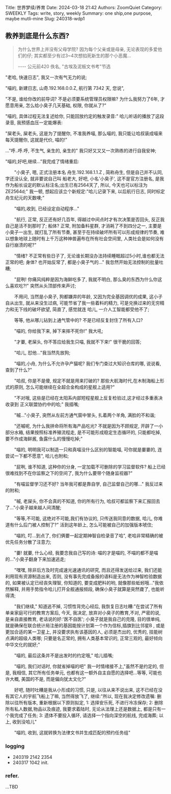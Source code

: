 Title: 世界梦续/养育
Date: 2024-03-18 21:42
Authors: ZoomQuiet
Category: SWEEKLY
Tags: write, story, weekly
Summary: one ship,one purpose, maybe mutli-mine
Slug: 240318-wdp1


## 教养到底是什么东西?
> 为什么世界上并没有父母学院? 因为每个父亲或是母亲, 无论表现的多爱他们的仔; 其实都至少有过3~4次想掐死新生的那个小恶魔...
>
> ---- 公元前420 佚名, "古埃及泥板文书考"节选

"老哈, 快速日志", 我又一次有气无力的说;

"喵的, 新建日志, 山奇.192.168.0.0.Z, 航行第 7342 天, 您说",

"不是, 谁给你改的前导词? 不是必须要系统管理员权限嘛? 为什么我努力了6年, 才愿意用亲, 怎么给小臭子几天基础, 权限, 你就从了?"

"喵的, 具体过程无法复述给你, 只能回放约定的触发录音:" 哈儿听话的播放了这段录音, 我预感血压一定能爆表:

"屎老头, 屎老头, 这是为了提醒你, 不准我养喵, 那么喵的, 我只能让哈叔装成喵来每天提醒你, 这就是代价, 喵的!"

..."呼..呼.呼, 不生气, 亲生的, 亲生的" 我只好又又又一次熟练的进行自我安神;

"喵的,好吧,继续..."我完成了情绪重启:

　　"小臭子, 嗯, 正式注册本名 舟生.192.168.1.1.Z , 简称舟生, 但是自己并不认同, 字还没认全, 就非要说自己叫 船老大, 好吧, 小名'小臭子', 这不是官方注册名, 是我作为船长设定的默认标注名;出生已有2564天了, 所以, 今天也可以标注为 ZE2564d;" 我一顿, 想起应该立个新规定:"哈儿记录下来, 以后航行日志, 同时标定 舟生纪元的天数噢;"

　　"喵的,收到, 已经设定自动程序..."

　　"航行, 正常, 反正还有好几百年, 得越过中间点时才有次决策是否回头, 反正我自己是活不到那时了; 船体? 正常, 附加备料星群, 才消耗了不到四分之一, 主要是小臭子一出生, 就打乱了所有节奏, 甚至于在持续破坏所有可以形成规律的节奏, 难以想象地球上随时有上千万这种神兽遍布在所有社会空间里, 人类社会是如何没有自行崩溃的呢?"

　　"情绪? 不正常有些日子了, 无论谁长期没办法持续睡眠超过5小时,谁也都无法正常的吧; 身体? 也开始反常了, 都是小臭子气的..." 我忽然开始无法控制的批量吐糟;

　　"屁咧! 你痛风纯粹是因为海鲜吃多了, 我就不明白, 那么臭的东西为什么你这么喜欢吃?!" 突然从头顶部传来声讨;

　　不用问, 当然是小臭子, 狗都嫌弃的年龄, 又因为完全基因调优的成果, 这小子自从出生, 就从来没生过病, 可能节省了我一些着料的精力, 可是兑换过来的无穷精力和无下线的破坏欲望, 简直了, 感觉就连 哈儿, 一介人工智能都受他不了;

　　等等, 他从哪儿钻到上通气管中的? 不是已经反复封住了所有入口?

　　"喵的, 你给我下来, 掉下来摔不死你!" 我大吼;

　　"才嫑, 老屎头, 你不答应给我生只喵, 我就不下来!" 很干脆的回答;

　　"哈儿, 怼他..."我当然先放狗;

　　"喵的,小舟, 为什么不允许孕产猫呢? 我们专门查过大知识仓库的哪, 说说看, 查到了什么?"

　　"哈叔, 你是不是傻, 规定不就是用来打破的? 那些大航海时代,在木制海船上形式的原则, 怎么可能继续在全超合金构成的星舰上适用?"

　　"不对哦, 这些是已经在太阳系内部短程星舰上反复检验过,这才经过多重表决收录到 正义联盟协约中的哈;" 我插嘴;

　　"嘁..."小臭子, 突然从左前方通气窗中冒头, 扎着两个羊角, 满脸的不和谐;

　　"还嘁呢, 为什么我拼命将所有海产品吃光? 不就是因为不顾规定, 开辟了一小部分水箱, 结果按照标准养殖流程走, 是不可能形成稳定生态循环的, 只能都吃掉, 要不作成海鲜酱, 鱼露什么的慢慢吃掉;"

　　"喵的, 明明我可以制造一只和真喵没什么区别的智能喵, 可你就是嫑嫑的, 连尝试一下都不愿意", 哈儿也附和;

　　"屁咧, 谁不知道, 这种你的分身, 一定加载不可删除的学习监督软件? 船上已经很难找到不在你监察之下的空间了, 我为什么要带个随身监视器?"

　　"有喵监督学习还不好? 当年我可都是靠自学, 自己监督自己的哪..." 我反过来的附和;

　　"嘁, 老屎头, 你不会真的不知道, 你的所有行为, 哈叔可都监察下来汇报回去了..."小臭子越来越人间清醒;

　　"等等,不可能, 这绝对不可能,我们有协议的, 只传送我同意的数据, 哈儿, 你难道有什么后门被人控制了?" 活到这年龄上, 怎么可能被自己的加强版本唬住;

　　"喵的, 叮...到点了, 你们俩要一起定期神智自检录音了哈", 老哈非常精确的被优先任务分散了注意力;

　　"嫑! 就嫑, 什么心经, 我要念我自己写的诗: 喵的才是喵的, 不喵的都不是喵的..."小臭子翻身下来加速逃走;

　　"嘿嘿, 除非后方及时完成速光速通讯的研究, 而且还得发送给过来, 我们还能利用现有资源制造出来, 否则, 没有事先完成备报的语料是无法作为神智检验数据的, 如果被认定已经丧失理智, 你知道的, 要变成肥料的哟, 就像那些蚯蚓哦..."我依然解释, 并用手势指令哈儿打开全舰通报频段, 确保小臭子就算是突然聋了, 也能听得清;

　　"我们继续," 知道逃不掉, 习惯性背完心经后, 我恢复日志吐糟:"在尝试了所有单亲家庭可行的教育方案后, 今天, 我决定, 放弃对小臭子的教育,不对, 严密的说, 是亲自直接教育, 老话说的好:'医不自医'; 小臭子就是我自己的克隆, 目的很单纯, 就是确保在联合统计局注册的基因能按计划第一个作为信标,插旗到比邻星B , 或是更加合适的某一卫星上, 并没要求执有该基因的人, 必须是杰出的, 优秀的, 技能树点满的超级人类哪; 只要是名正常的, 拥有人类基本常识的, 正常三观的, 最好倾向中华文化的就好;"

　　"喵的, 最后这条并不是出发时的约定哦," 哈儿插嘴;

　　"喵的, 我们对话时, 你就省掉喵的吧" 我一时情绪接不上,"虽然不是约定的, 但是, 我相信, 其它所有任务单元, 也都有这一额外自主自愿的选择吧...等等, 可能也许大概, 美国的不是, 而是偏向犹太文化?"

　　好吧, 随时吐糟是我从小形成的习惯, 只是, 以往从来不说出来, 这不已经在没有其它人的宇航飞船上了嘛, 当然得放飞了, 继续:"所以, 现在我决定修改遗嘱: 删除以往所有版本, 重新根据以下原则拟定, 1: 选择安乐死, 不进行冷冻保存; 2: 删除所有私人数据,物品以及痕迹, 我要求着陆时, 无论从法理上还是数据上, 都是只有一个我完成了任务; 3: 遗体不要投入循环, 请选择一个指向深空的航线, 完成海葬; 以上, 收到没哈儿"

　　"喵的, 收到, 这就转换为法律文书并生成匹配的预约任务组"

### logging

- 240319 2142 2354
- 240317 1042 init.

### refer.


...TBD
